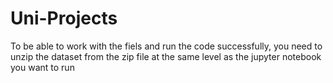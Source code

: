 # Uni-Projects

To be able to work with the fiels and run the code successfully, you need to unzip the dataset from the zip file at the same level as the jupyter notebook you want to run
